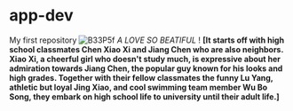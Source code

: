 # app-dev
My first repository
![B33P5f](https://github.com/cherry0302Ann/app-dev/assets/133980049/db33c887-3b1b-4bb0-933a-bb4a753c7718)
*A LOVE SO BEATIFUL*
! **[It starts off with high school classmates Chen Xiao Xi and Jiang Chen who are also neighbors. Xiao Xi, a cheerful girl who doesn't study much, is expressive about her admiration towards Jiang Chen, the popular guy known for his looks and high grades. Together with their fellow classmates the funny Lu Yang, athletic but loyal Jing Xiao, and cool swimming team member Wu Bo Song, they embark on high school life to university until their adult life.]**
